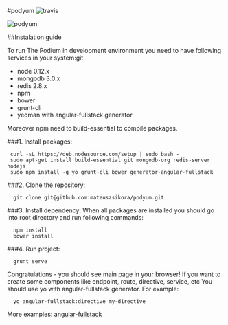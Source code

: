 
#podyum ![travis](https://magnum.travis-ci.com/mateuszsikora/podyum.svg?token=ox35BYywF9zFqq7Kan8i&branch=develop)

![podyum](http://s4.postimg.org/oqvzbbd59/podyum.png)

##Instalation guide

To run The Podium in development environment you need to have following services in your system:git
 - node 0.12.x
 - mongodb 3.0.x
 - redis 2.8.x
 - npm
 - bower
 - grunt-cli
 - yeoman with angular-fullstack generator

Moreover npm need to build-essential to compile packages.

###1. Install packages:

 ```
  curl -sL https://deb.nodesource.com/setup | sudo bash -
  sudo apt-get install build-essential git mongodb-org redis-server nodejs
  sudo npm install -g yo grunt-cli bower generator-angular-fullstack
```

###2. Clone the repository:

```
  git clone git@github.com:mateuszsikora/podyum.git
```

###3. Install dependency:
When all packages are installed you should go into root directory and run following commands:

```
  npm install
  bower install
```

###4. Run project:

```
  grunt serve
```

Congratulations - you should see main page in your browser!
If you want to create some components like endpoint, route, directive, service, etc You should use yo with angular-fullstack generator. For example:

```
  yo angular-fullstack:directive my-directive 
```

More examples:
[angular-fullstack](https://github.com/DaftMonk/generator-angular-fullstack)

